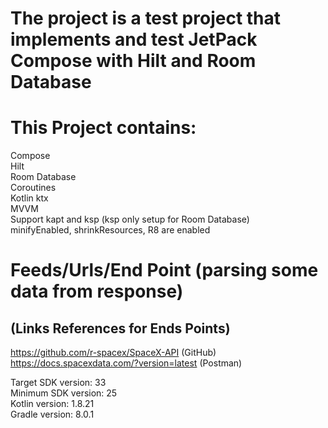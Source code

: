 # The project is a test project that implements and test JetPack Compose with Hilt and Room Database

# This Project contains:
Compose <br />
Hilt <br />
Room Database <br />
Coroutines <br />
Kotlin ktx <br />
MVVM <br />
Support kapt and ksp (ksp only setup for Room Database) <br />
minifyEnabled, shrinkResources, R8 are enabled <br />

# Feeds/Urls/End Point (parsing some data from response)
## (Links References for Ends Points)
https://github.com/r-spacex/SpaceX-API (GitHub) <br />
https://docs.spacexdata.com/?version=latest (Postman) <br />

Target SDK version: 33 <br />
Minimum SDK version: 25 <br />
Kotlin version: 1.8.21 <br />
Gradle version: 8.0.1 <br />